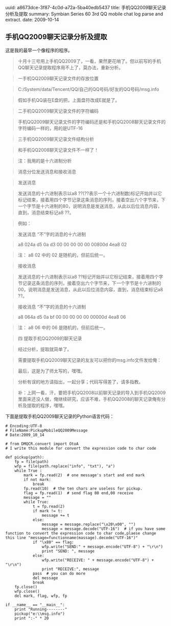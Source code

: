 uuid: a8673dce-3f87-4c0d-a72a-5ba40edb5437
title: 手机QQ2009聊天记录分析及提取
summary: Symbian Series 60 3rd QQ mobile chat log parse and extract.
date: 2009-10-14

## 手机QQ2009聊天记录分析及提取 ##
这是我的最早一个像程序的程序。

> 十月十三号用上手机QQ2009了，一看，果然更花哨了。但以前写的手机QQ聊天记录提取程序用不上了，莫办法，重新分析。

> 一手机QQ2009聊天记录文件的存放位置

> C:/System/data/Tencent/QQ/自己的QQ号码/好友的QQ号码/msg.info

> 假如手机QQ装在E盘的把，上面盘符改成E就是了。

> 二手机QQ2009聊天记录文件的字符编码

> 手机QQ2009聊天记录文件的字符编码还是和手机QQ2008聊天记录文件的字符编码一样的，用的是UTF-16

> 三手机QQ2009聊天记录文件结构分析

> 和手机QQ2008聊天记录文件不一样了！

> 注：我用的是十六进制分析

> 消息分位发送消息和接收消息

> 发送消息

> 发送消息的十六进制表示以a8 ??(??表示一个十六进制数)标记开始并以它标记结束，接着用四个字节记录这条消息的序列，接着空出六个字节来，下一个字节是十六进制的80，说明消息是发送消息，从此以后位消息内容，直到，消息结束标记a8 ??。

> 例如：

> 发送消息 “不”字的消息的十六进制

> a8 024a d5 0a d3 00 00 00 00 00 00800d 4ea8 02

> 注： a8 02 中的 02 是随机的，但前后统一。

> 接收消息

> 发送消息的十六进制表示以a8 ??标记开始并以它标记结束，接着用四个字节记录这条消息的序列，接着空出六个字节来，下一个字节是十六进制的00，说明消息是发送消息，从此以后位消息内容，直到，消息结束标记a8 ??。

> 接收消息 “不”字的消息的十六进制

> a8 064a d5 0a bf 00 00 00 00 00 00000d 4ea8 06

> 注： a8 06 中的 06 是随机的，但前后统一。


> 四 提取手机QQ2009的聊天记录

> 经过分析，提取就简单了。

> 需要提取手机QQ2009聊天记录的友友可以把你的msg.info文件发给俺：

> 最后，这是为了师太写的，嘿嘿。

> 分析有误的地方请指出，一起分享；代码写得差了，请多指教。

> 补：上网一看，汗，要把手机QQ2008以前聊天记录的导入到手机QQ2009里面来还没人做，俺继续研究，应该不难，手机QQ2008的聊天记录俺有分析及提取的程序，嘿嘿。

下面是提取手机QQ2009聊天记录的Python语言代码：

```
# Encoding:UTF-8
# FileName:PickupMobileQQ2009Message
# Date:2009_10_14

# from DMQCR.convert import OtoA
# I write this module for convert the expression code to char code

def pickup(path):
	fp = file(path)
	wfp = file(path.replace("info", "txt"), "a")
	while True :
		mark = fp.read(2)  # one message's start and end mark
		if not mark:
			break
		fp.read(10)  # the ten chars are useless for pickup.
		flag = fp.read(1)  # send flag 80 end,00 receive
		message = ""
		while True:
			t = fp.read(2)
			if mark != t:
				message += t
			else:
				message = message.replace("\x20\x00", "")
				message = message.decode("UTF-16")  # if you have some function to convert the expression code to char code,plaese change this line "message=functionname(massage).decode("UTF-16")"
			if "\x80" == flag:
				wfp.write("SEND:" + message.encode("UTF-8") + "\r\n")
				print "SEND: ", message
			else:
				wfp.write("RECEIVE: " + message.encode("UTF-8") + "\r\n")
				print "RECEIVE:", message
			pass  # you can do more
			del message
			break
	fp.close()
	wfp.close()
	del mark, flag, wfp, fp

if __name__ == "__main__":
	print "Running--------"
	pickup("e:\\msg.info")
	print ":-" * 20
```
